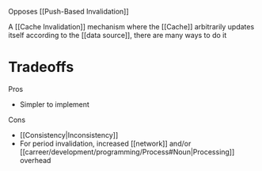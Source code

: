 Opposes [[Push-Based Invalidation]]

A [[Cache Invalidation]] mechanism where the [[Cache]] arbitrarily updates itself according to the [[data source]], there are many ways to do it

# Tradeoffs
Pros
- Simpler to implement

Cons
- [[Consistency|Inconsistency]]
- For period invalidation, increased [[network]] and/or [[carreer/development/programming/Process#Noun|Processing]] overhead